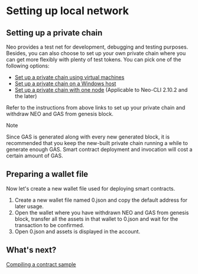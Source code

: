 # Setting up local network

## Setting up a private chain

Neo provides a test net for development, debugging and testing purposes. Besides, you can also choose to set up your own private chain where you can get more flexibly with plenty of test tokens. You can pick one of the following options:

- [Set up a private chain using virtual machines](../../network/private-chain/private-chain.md)
- [Set up a private chain on a Windows host](../../network/private-chain/private-chain2.md)
- [Set up a private chain with one node](../../network/private-chain/solo.md) (Applicable to Neo-CLI 2.10.2 and the later)

Refer to the instructions from above links to set up your private chain and withdraw NEO and GAS from genesis block.

> [!Note]
>
> Since GAS is generated along with every new generated block, it is recommended that you keep the new-built private chain running a while to generate enough GAS. Smart contract deployment and invocation will cost a certain amount of GAS.

## Preparing a wallet file

Now let's create a new wallet file used for deploying smart contracts.

1. Create a new wallet file named 0.json and copy the default address for later usage.
2. Open the wallet where you have withdrawn NEO and GAS from genesis block, transfer all the assets in that wallet to 0.json and wait for the transaction to be confirmed.
3. Open 0.json and assets is displayed in the account.

## What's next?

[Compiling a contract sample](develop.md)
